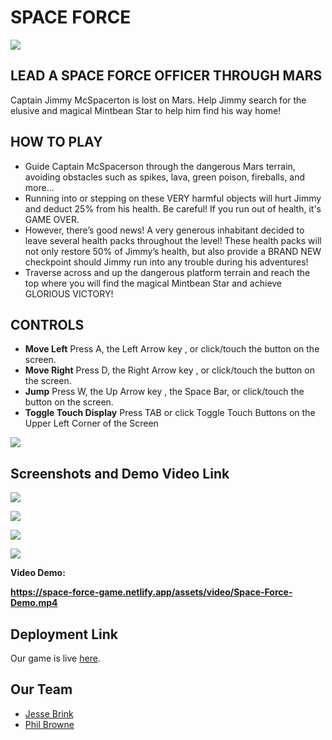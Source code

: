 # SPACE FORCE

![](https://space-force-game.netlify.app/assets/images/header-img.png)

## LEAD A SPACE FORCE OFFICER THROUGH MARS

Captain Jimmy McSpacerton is lost on Mars. Help Jimmy search for the elusive and magical Mintbean Star to help him find his way home!

## HOW TO PLAY

- Guide Captain McSpacerson through the dangerous Mars terrain, avoiding obstacles such as spikes, lava, green poison, fireballs, and more...
- Running into or stepping on these VERY harmful objects will hurt Jimmy and deduct 25% from his health. Be careful! If you run out of health, it's GAME OVER.
- However, there’s good news! A very generous inhabitant decided to leave several health packs throughout the level! These health packs will not only restore 50% of Jimmy’s health, but also provide a BRAND NEW checkpoint should Jimmy run into any trouble during his adventures!
- Traverse across and up the dangerous platform terrain and reach the top where you will find the magical Mintbean Star and achieve GLORIOUS VICTORY!

## CONTROLS

- **Move Left** Press A, the Left Arrow key , or click/touch the button on the screen.
- **Move Right** Press D, the Right Arrow key , or click/touch the button on the screen.
- **Jump** Press W, the Up Arrow key , the Space Bar, or click/touch the button on the screen.
- **Toggle Touch Display** Press TAB or click Toggle Touch Buttons on the Upper Left Corner of the Screen

![](https://space-force-game.netlify.app/assets/images/keys.png)

## Screenshots and Demo Video Link

![](https://space-force-game.netlify.app/assets/images/screenshot.png)

![](https://space-force-game.netlify.app/assets/images/screenshot-2.png)

![](https://space-force-game.netlify.app/assets/images/screenshot-3.png)

![](https://space-force-game.netlify.app/assets/images/screenshot-5.png)

**Video Demo:**

**https://space-force-game.netlify.app/assets/video/Space-Force-Demo.mp4**

## Deployment Link

Our game is live [here](https://space-force-game.netlify.app/).

## Our Team

- [Jesse Brink](https://www.linkedin.com/in/jesse-brink-0682/)
- [Phil Browne](https://www.linkedin.com/in/philbrownetech/)
